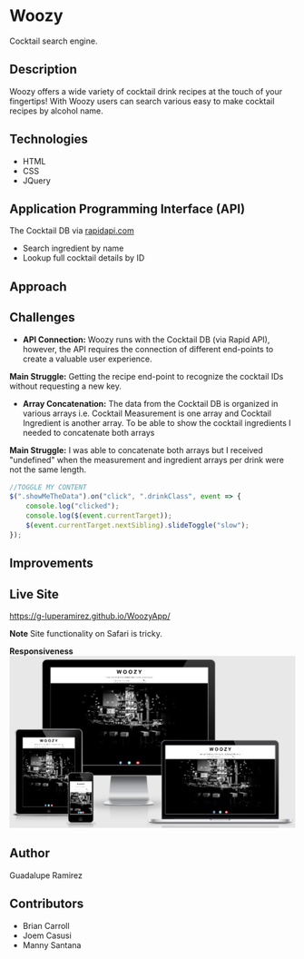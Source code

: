 # Woozy
Cocktail search engine.

## Description
Woozy offers a wide variety of cocktail drink recipes at the touch of your fingertips! With Woozy users can search various easy to make cocktail recipes by alcohol name.

## Technologies
* HTML
* CSS
* JQuery

## Application Programming Interface (API)
The Cocktail DB via [rapidapi.com](https://rapidapi.com/theapiguy/api/the-cocktail-db/endpoints)
* Search ingredient by name
* Lookup full cocktail details by ID

## Approach

## Challenges
* **API Connection:** Woozy runs with the Cocktail DB (via Rapid API), however, the API requires the connection of different end-points to create a valuable user experience.

**Main Struggle:** Getting the recipe end-point to recognize the cocktail IDs without requesting a new key. 

* **Array Concatenation:** 
The data from the Cocktail DB is organized in various arrays i.e. Cocktail Measurement is one array and Cocktail Ingredient is another array.  To be able to show the cocktail  ingredients I needed to concatenate both arrays 

**Main Struggle:** I was able to concatenate both arrays but I received "undefined" when the measurement and ingredient arrays per drink were not the same length.

```javascript
//TOGGLE MY CONTENT
$(".showMeTheData").on("click", ".drinkClass", event => {
    console.log("clicked");
    console.log($(event.currentTarget));
    $(event.currentTarget.nextSibling).slideToggle("slow");
});
```

## Improvements

## Live Site
https://g-luperamirez.github.io/WoozyApp/

**Note** Site functionality on Safari is tricky.

**Responsiveness**  
![Responsivenes](images/responsive.png)
## Author
Guadalupe Ramirez

## Contributors
* Brian Carroll
* Joem Casusi
* Manny Santana

